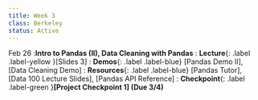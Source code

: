 ```yaml
---
title: Week 3
class: Berkeley
status: Active
---
```



Feb 26
:**Intro to Pandas (II), Data Cleaning with Pandas**
: **Lecture**{: .label .label-yellow }[Slides 3]
: **Demos**{: .label .label-blue} [Pandas Demo II], [Data Cleaning Demo]
: **Resources**{: .label .label-blue} [Pandas Tutor], [Data 100 Lecture Slides], [Pandas API Reference]
: **Checkpoint**{: .label .label-green }**[Project Checkpoint 1] (Due 3/4)**
